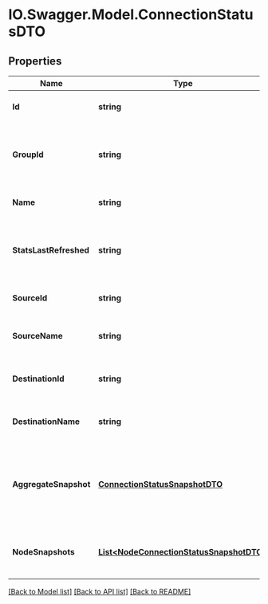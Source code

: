 # IO.Swagger.Model.ConnectionStatusDTO
## Properties

Name | Type | Description | Notes
------------ | ------------- | ------------- | -------------
**Id** | **string** | The ID of the connection | [optional] 
**GroupId** | **string** | The ID of the Process Group that the connection belongs to | [optional] 
**Name** | **string** | The name of the connection | [optional] 
**StatsLastRefreshed** | **string** | The timestamp of when the stats were last refreshed | [optional] 
**SourceId** | **string** | The ID of the source component | [optional] 
**SourceName** | **string** | The name of the source component | [optional] 
**DestinationId** | **string** | The ID of the destination component | [optional] 
**DestinationName** | **string** | The name of the destination component | [optional] 
**AggregateSnapshot** | [**ConnectionStatusSnapshotDTO**](ConnectionStatusSnapshotDTO.md) | The status snapshot that represents the aggregate stats of the cluster | [optional] 
**NodeSnapshots** | [**List&lt;NodeConnectionStatusSnapshotDTO&gt;**](NodeConnectionStatusSnapshotDTO.md) | A list of status snapshots for each node | [optional] 

[[Back to Model list]](../README.md#documentation-for-models) [[Back to API list]](../README.md#documentation-for-api-endpoints) [[Back to README]](../README.md)

